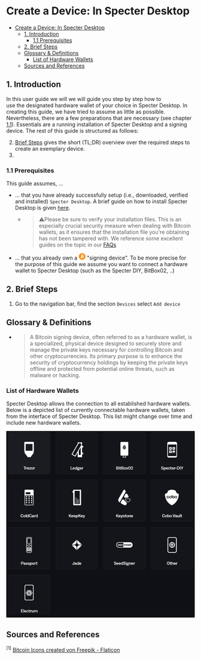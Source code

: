 # Create a Device: In Specter Desktop

- [Create a Device: In Specter Desktop](#create-a-device-in-specter-desktop)
  - [1. Introduction](#1-introduction)
    - [1.1 Prerequisites](#11-prerequisites)
  - [2. Brief Steps](#2-brief-steps)
  - [Glossary \& Definitions](#glossary--definitions)
    - [List of Hardware Wallets](#list-of-hardware-wallets)
  - [Sources and References](#sources-and-references)

## 1. Introduction

In this user guide we will we will guide you step by step how to  
use the designated hardware wallet of your choice in Specter Desktop.
In creating this guide, we have tried to assume as little as possible.   Nevertheless, there are a few preparations that are necessary (see  chapter [1.1](#11-prerequisites)). Essentials are a running installation of Specter Desktop and a signing device.
The rest of this guide is structured as follows:  

2. [Brief Steps](#2-brief-steps) gives the short (TL;DR) overview over the required steps to create an exemplary device.
2.

### 1.1 Prerequisites

This guide assumes, ...

- ... that you have already successfully setup (i.e., downloaded, verified and installed) `Specter Desktop`. A brief guide on how to install Specter Desktop is given [here](../README.md#using-the-specter-desktop-app).
  - > ⚠️Please be sure to verify your installation files. This is an especially crucial security measure when dealing with Bitcoin wallets, as it ensures that the installation file you're obtaining has not been tampered with. We reference some excellent guides on the topic in our [FAQs](faq.md#how-do-i-verify-the-signatures-of-the-binaries)
- ... that you already own a <img src="images/icon/bitcoin.png" alt="Icon" width="18" height="18"> "signing device". To be more precise for the purpose of this guide we assume you want to connect a hardware wallet to Specter Desktop (such as the Specter DIY, BitBox02, ..)

## 2. Brief Steps

1. Go to the navigation bar, find the section `Devices`  select `Add device`

## Glossary & Definitions

- > A Bitcoin signing device, often referred to as a hardware wallet, is a specialized, physical device designed to securely store and manage the private keys necessary for controlling Bitcoin and other cryptocurrencies. Its primary purpose is to enhance the security of cryptocurrency holdings by keeping the private keys offline and protected from potential online threats, such as malware or hacking.

### List of Hardware Wallets

Specter Desktop allows the connection to all established hardware wallets. Below is a depicted list of currently connectable hardware wallets, taken from the interface of Specter Desktop. This list might change over time and include new hardware wallets.

![](images/device-creation/list_of_wallets.png)

## Sources and References

$^{[1]}$ <a href="https://www.flaticon.com/de/kostenlose-icons/bitcoin" title="bitcoin Icons">Bitcoin Icons created von Freepik - Flaticon</a>
